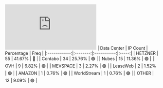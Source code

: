 ![Diagramm](https://github.com/obajay/StateSync-snapshots/blob/main/Projects/Lava/1/README.md)
| Data Center | IP Count | Percentage | Freq |
|:------------:|:--------:|:-----------:|:-----:|
| HETZNER | 55 | 41.67% | 🔴 |
| Contabo | 34 | 25.76% | 🟢 |
| Nubes | 15 | 11.36% | 🟢 |
| OVH | 9 | 6.82% | 🟢 |
| MEVSPACE | 3 | 2.27% | 🟢 |
| LeaseWeb | 2 | 1.52% | 🟢 |
| AMAZON | 1 | 0.76% | 🟢 |
| WorldStream | 1 | 0.76% | 🟢 |
| OTHER | 12 | 9.09% | 🟢 |